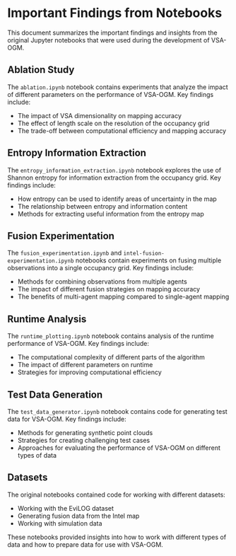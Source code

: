 # Important Findings from Notebooks

This document summarizes the important findings and insights from the original Jupyter notebooks that were used during the development of VSA-OGM.

## Ablation Study

The `ablation.ipynb` notebook contains experiments that analyze the impact of different parameters on the performance of VSA-OGM. Key findings include:

- The impact of VSA dimensionality on mapping accuracy
- The effect of length scale on the resolution of the occupancy grid
- The trade-off between computational efficiency and mapping accuracy

## Entropy Information Extraction

The `entropy_information_extraction.ipynb` notebook explores the use of Shannon entropy for information extraction from the occupancy grid. Key findings include:

- How entropy can be used to identify areas of uncertainty in the map
- The relationship between entropy and information content
- Methods for extracting useful information from the entropy map

## Fusion Experimentation

The `fusion_experimentation.ipynb` and `intel-fusion-experimentation.ipynb` notebooks contain experiments on fusing multiple observations into a single occupancy grid. Key findings include:

- Methods for combining observations from multiple agents
- The impact of different fusion strategies on mapping accuracy
- The benefits of multi-agent mapping compared to single-agent mapping

## Runtime Analysis

The `runtime_plotting.ipynb` notebook contains analysis of the runtime performance of VSA-OGM. Key findings include:

- The computational complexity of different parts of the algorithm
- The impact of different parameters on runtime
- Strategies for improving computational efficiency

## Test Data Generation

The `test_data_generator.ipynb` notebook contains code for generating test data for VSA-OGM. Key findings include:

- Methods for generating synthetic point clouds
- Strategies for creating challenging test cases
- Approaches for evaluating the performance of VSA-OGM on different types of data

## Datasets

The original notebooks contained code for working with different datasets:

- Working with the EviLOG dataset
- Generating fusion data from the Intel map
- Working with simulation data

These notebooks provided insights into how to work with different types of data and how to prepare data for use with VSA-OGM.
